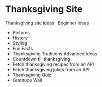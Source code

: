 # Thanksgiving Site

Thanksgiving site ideas
 
Beginner Ideas
* Pictures
* History
* Styling
* Fun Facts
* Thanksgiving Traditions
Advanced Ideas
* Countdown till thanksgiving
* Fetch thanksgiving recipes from an API
* Fetch thanksgiving jokes from an API
* Thanksgiving Quiz
* Gratitude Wall
